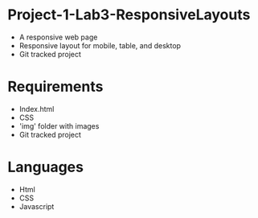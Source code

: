 # Project-1-Lab3-ResponsiveLayouts
- A responsive web page
- Responsive layout for mobile, table, and desktop
- Git tracked project

# Requirements
- Index.html
- CSS
- 'img' folder with images
- Git tracked project

# Languages 
- Html
- CSS
- Javascript
